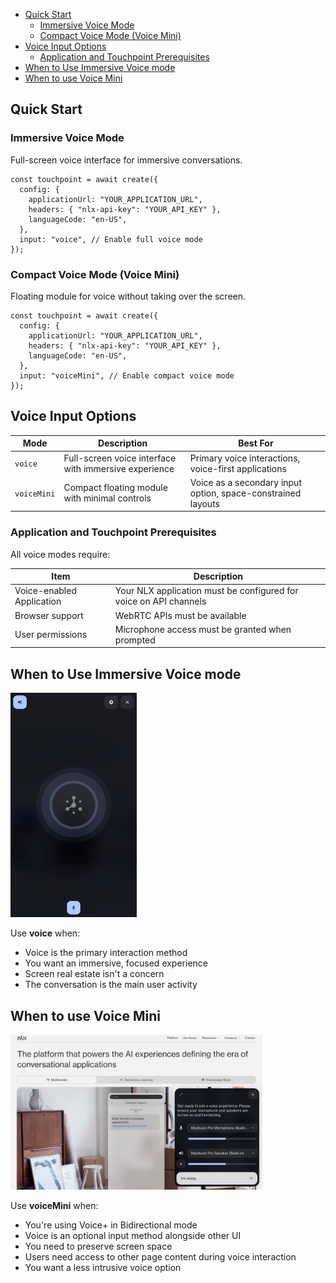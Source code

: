 - [Quick Start](#quick-start)
  - [Immersive Voice Mode](#immersive-voice-mode)
  - [Compact Voice Mode (Voice Mini)](#compact-voice-mode-voice-mini)
- [Voice Input Options](#voice-input-options)
  - [Application and Touchpoint Prerequisites](#application-and-touchpoint-prerequisites)
- [When to Use Immersive Voice mode](#when-to-use-immersive-voice-mode)
- [When to use Voice Mini](#when-to-use-voice-mini)

## Quick Start

### Immersive Voice Mode

Full-screen voice interface for immersive conversations.

```touchpointui
const touchpoint = await create({
  config: {
    applicationUrl: "YOUR_APPLICATION_URL",
    headers: { "nlx-api-key": "YOUR_API_KEY" },
    languageCode: "en-US",
  },
  input: "voice", // Enable full voice mode
});
```

### Compact Voice Mode (Voice Mini)

Floating module for voice without taking over the screen.

```touchpointui
const touchpoint = await create({
  config: {
    applicationUrl: "YOUR_APPLICATION_URL",
    headers: { "nlx-api-key": "YOUR_API_KEY" },
    languageCode: "en-US",
  },
  input: "voiceMini", // Enable compact voice mode
});
```

## Voice Input Options

| Mode        | Description                                           | Best For                                                     |
| ----------- | ----------------------------------------------------- | ------------------------------------------------------------ |
| `voice`     | Full-screen voice interface with immersive experience | Primary voice interactions, voice-first applications         |
| `voiceMini` | Compact floating module with minimal controls         | Voice as a secondary input option, space-constrained layouts |

### Application and Touchpoint Prerequisites

All voice modes require:

| Item                      | Description                                                       |
| ------------------------- | ----------------------------------------------------------------- |
| Voice-enabled Application | Your NLX application must be configured for voice on API channels |
| Browser support           | WebRTC APIs must be available                                     |
| User permissions          | Microphone access must be granted when prompted                   |

## When to Use Immersive Voice mode

<img src="/animations/voiceinput.png" alt="Voice Mode Animation" style="max-width: 40%;">

Use **voice** when:

- Voice is the primary interaction method
- You want an immersive, focused experience
- Screen real estate isn't a concern
- The conversation is the main user activity

## When to use Voice Mini

<img src="/animations/voice-mini.png" alt="Voice Mini Mode Animation" style="max-width: 80%;">

Use **voiceMini** when:

- You're using Voice+ in Bidirectional mode
- Voice is an optional input method alongside other UI
- You need to preserve screen space
- Users need access to other page content during voice interaction
- You want a less intrusive voice option
